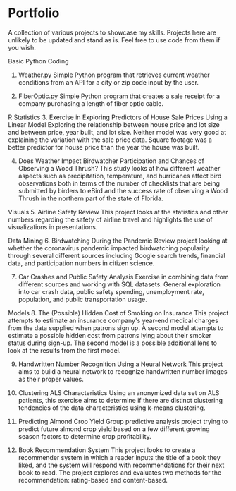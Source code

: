 # Portfolio
A collection of various projects to showcase my skills.  Projects here are unlikely to be updated and stand as is.  Feel free to use code from them if you wish.

Basic Python Coding
1.	Weather.py
Simple Python program that retrieves current weather conditions from an API for a city or zip code input by the user. 

2.	FiberOptic.py
Simple Python program that creates a sale receipt for a company purchasing a length of fiber optic cable. 


R Statistics
3.	Exercise in Exploring Predictors of House Sale Prices Using a Linear Model
Exploring the relationship between house price and lot size and between price, year built, and lot size. Neither model was very good at explaining the variation with the sale price data. Square footage was a better predictor for house price than the year the house was built.

4.	Does Weather Impact Birdwatcher Participation and Chances of Observing a Wood Thrush? 
This study looks at how different weather aspects such as precipitation, temperature, and hurricanes affect bird observations both in terms of the number of checklists that are being submitted by birders to eBird and the success rate of observing a Wood Thrush in the northern part of the state of Florida. 


Visuals
5.	Airline Safety Review
This project looks at the statistics and other numbers regarding the safety of airline travel and highlights the use of visualizations in presentations. 


Data Mining
6.	Birdwatching During the Pandemic
Review project looking at whether the coronavirus pandemic impacted birdwatching popularity through several different sources including Google search trends, financial data, and participation numbers in citizen science.

7.	Car Crashes and Public Safety Analysis
Exercise in combining data from different sources and working with SQL datasets.  General exploration into car crash data, public safety spending, unemployment rate, population, and public transportation usage.


Models
8.	The (Possible) Hidden Cost of Smoking on Insurance
This project attempts to estimate an insurance company's year-end medical charges from the data supplied when patrons sign up.  A second model attempts to estimate a possible hidden cost from patrons lying about their smoker status during sign-up. The second model is a possible additional lens to look at the results from the first model. 

9.	Handwritten Number Recognition Using a Neural Network
This project aims to build a neural network to recognize handwritten number images as their proper values. 

10.	Clustering ALS Characteristics
Using an anonymized data set on ALS patients, this exercise aims to determine if there are distinct clustering tendencies of the data characteristics using k-means clustering. 

11.	Predicting Almond Crop Yield
Group predictive analysis project trying to predict future almond crop yield based on a few different growing season factors to determine crop profitability. 

12.	Book Recommendation System
This project looks to create a recommender system in which a reader inputs the title of a book they liked, and the system will respond with recommendations for their next book to read.  The project explores and evaluates two methods for the recommendation: rating-based and content-based.
